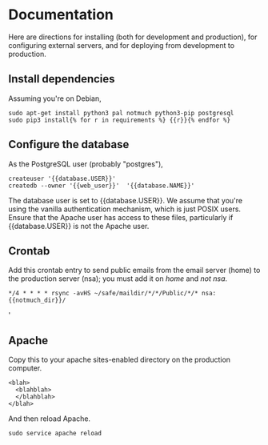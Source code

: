 # Documentation
Here are directions for installing (both for development and production),
for configuring external servers, and for deploying from development to
production.

## Install dependencies
Assuming you're on Debian,

    sudo apt-get install python3 pal notmuch python3-pip postgresql
    sudo pip3 install{% for r in requirements %} {{r}}{% endfor %}

## Configure the database
As the PostgreSQL user (probably "postgres"),

    createuser '{{database.USER}}'
    createdb --owner '{{web_user}}'  '{{database.NAME}}'

The database user is set to {{database.USER}}. We assume that you're using
the vanilla authentication mechanism, which is just POSIX users. Ensure that
the Apache user has access to these files, particularly if {{database.USER}}
is not the Apache user.

## Crontab
Add this crontab entry to send public emails from the email server (home)
to the production server (nsa); you must add it on *home* and *not nsa*.

    */4 * * * * rsync -avHS ~/safe/maildir/*/*/Public/*/* nsa:{{notmuch_dir}}/

'

## Apache
Copy this to your apache sites-enabled directory on the production computer.

    <blah>
      <blahblah>
      </blahblah>
    </blah>

And then reload Apache.

    sudo service apache reload
